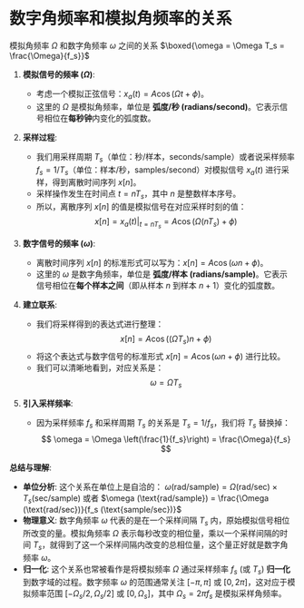 # 数字角频率和模拟角频率的关系
模拟角频率 $\Omega$ 和数字角频率 $\omega$ 之间的关系 $\boxed{\omega = \Omega T_s = \frac{\Omega}{f_s}}$ 

1.  **模拟信号的频率 ($\Omega$)**:
    *   考虑一个模拟正弦信号：$x_a(t) = A \cos(\Omega t + \phi)$。
    *   这里的 $\Omega$ 是模拟角频率，单位是 **弧度/秒 (radians/second)**。它表示信号相位在**每秒钟**内变化的弧度数。

2.  **采样过程**:
    *   我们用采样周期 $T_s$（单位：秒/样本，seconds/sample）或者说采样频率 $f_s = 1/T_s$（单位：样本/秒，samples/second）对模拟信号 $x_a(t)$ 进行采样，得到离散时间序列 $x[n]$。
    *   采样操作发生在时间点 $t = n T_s$，其中 $n$ 是整数样本序号。
    *   所以，离散序列 $x[n]$ 的值是模拟信号在对应采样时刻的值：
        $$
        x[n] = x_a(t)|_{t=nT_s} = A \cos(\Omega (nT_s) + \phi)
        $$

3.  **数字信号的频率 ($\omega$)**:
    *   离散时间序列 $x[n]$ 的标准形式可以写为：$x[n] = A \cos(\omega n + \phi)$。
    *   这里的 $\omega$ 是数字角频率，单位是 **弧度/样本 (radians/sample)**。它表示信号相位在**每个样本之间**（即从样本 $n$ 到样本 $n+1$）变化的弧度数。

4.  **建立联系**:
    *   我们将采样得到的表达式进行整理：
        $$
        x[n] = A \cos((\Omega T_s) n + \phi)
        $$
    *   将这个表达式与数字信号的标准形式 $x[n] = A \cos(\omega n + \phi)$ 进行比较。
    *   我们可以清晰地看到，对应关系是：
        $$
        \omega = \Omega T_s
        $$

5.  **引入采样频率**:
    *   因为采样频率 $f_s$ 和采样周期 $T_s$ 的关系是 $T_s = 1/f_s$，我们将 $T_s$ 替换掉：
        $$
        \omega = \Omega \left(\frac{1}{f_s}\right) = \frac{\Omega}{f_s}
        $$

**总结与理解**:

*   **单位分析**: 这个关系在单位上是自洽的：
    $\omega (\text{rad/sample}) = \Omega (\text{rad/sec}) \times T_s (\text{sec/sample})$
    或者
    $\omega (\text{rad/sample}) = \frac{\Omega (\text{rad/sec})}{f_s (\text{sample/sec})}$
*   **物理意义**: 数字角频率 $\omega$ 代表的是在一个采样间隔 $T_s$ 内，原始模拟信号相位所改变的量。模拟角频率 $\Omega$ 表示每秒改变的相位量，乘以一个采样间隔的时间 $T_s$，就得到了这一个采样间隔内改变的总相位量，这个量正好就是数字角频率 $\omega$。
*   **归一化**: 这个关系也常被看作是将模拟频率 $\Omega$ 通过采样频率 $f_s$ (或 $T_s$) **归一化**到数字域的过程。数字频率 $\omega$ 的范围通常关注 $[-\pi, \pi]$ 或 $[0, 2\pi]$，这对应于模拟频率范围 $[-\Omega_s/2, \Omega_s/2]$ 或 $[0, \Omega_s]$，其中 $\Omega_s = 2\pi f_s$ 是模拟采样角频率。